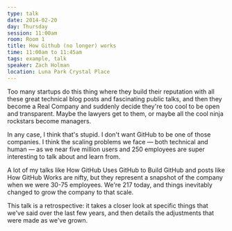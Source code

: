 ```yaml
---
type: talk
date: 2014-02-20
day: Thursday
session: 11:00am
room: Room 1
title: How Github (no longer) works
time: 11:00am to 11:45am
tags: example, talk
speaker: Zach Holman
location: Luna Park Crystal Place
---
```


Too many startups do this thing where they build their reputation with all these great technical blog posts and fascinating public talks, and then they become a Real Company and suddenly decide they're too cool to be open and transparent. Maybe the lawyers get to them, or maybe all the cool ninja rockstars become managers.

In any case, I think that's stupid. I don't want GitHub to be one of those companies. I think the scaling problems we face — both technical and human — as we near five million users and 250 employees are super interesting to talk about and learn from.

A lot of my talks like How GitHub Uses GitHub to Build GitHub and posts like How GitHub Works are nifty, but they represent a snapshot of the company when we were 30-75 employees. We're 217 today, and things inevitably changed to grow the company to that scale.

This talk is a retrospective: it takes a closer look at specific things that we've said over the last few years, and then details the adjustments that were made as we've grown.
